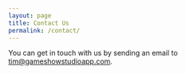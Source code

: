```yaml
---
layout: page
title: Contact Us
permalink: /contact/
---
```


You can get in touch with us by sending an email to [tim@gameshowstudioapp.com](mailto:tim@gameshowstudioapp.com).
